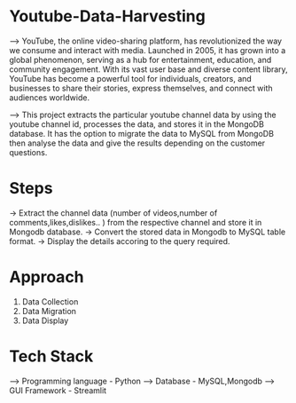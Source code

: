 # Youtube-Data-Harvesting
--> YouTube, the online video-sharing platform, has revolutionized the way we consume and interact with media. Launched in 2005, it has grown into a global phenomenon, serving as a hub for entertainment, education, and community engagement. With its vast user base and diverse content library, YouTube has become a powerful tool for individuals, creators, and businesses to share their stories, express themselves, and connect with audiences worldwide.

--> This project extracts the particular youtube channel data by using the youtube channel id, processes the data, and stores it in the MongoDB database. It has the option to migrate the data to MySQL from MongoDB then analyse the data and give the results depending on the customer questions.

# Steps
-> Extract the channel data (number of videos,number of comments,likes,dislikes.. ) from the respective channel and store it in Mongodb      database.
-> Convert the stored data in Mongodb to MySQL table format.
-> Display the details accoring to the query required.

# Approach
1. Data Collection
2. Data Migration
3. Data Display

# Tech Stack
--> Programming language - Python
--> Database - MySQL,Mongodb
--> GUI Framework - Streamlit
